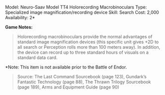 Model: Neuro-Saav Model TT4 Holorecording
Macrobinoculars
Type: Specialized image magnification/recording device
Skill: Search
Cost: 2,000
Availability: 2*

**Game Notes:** 
> Holorecording macrobinoculars provide the normal advantages of standard image magnification devices (this specific unit gives +2D to all search or Perception rolls more than 100 meters away). In addition, the device can record up to three standard hours of visuals on a standard data card.

*Note: This item is not available prior to the Battle of
Endor.

> Source: The Last Command Sourcebook (page 123), Gundark’s Fantastic Technology (page 88), The Thrawn Trilogy Sourcebook (page 189), Arms and Equipment Guide (page 90)